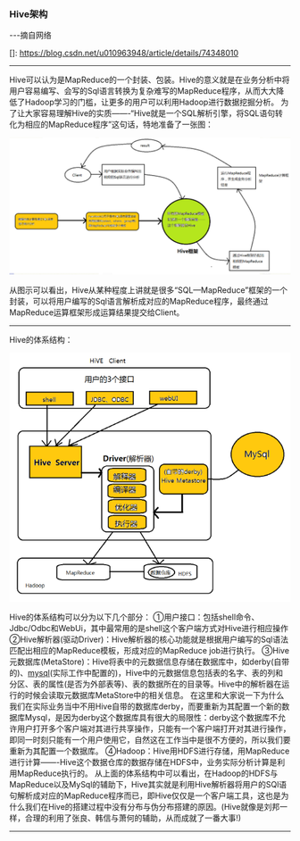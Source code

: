 ### Hive架构

---摘自网络

[]: https://blog.csdn.net/u010963948/article/details/74348010

------

Hive可以认为是MapReduce的一个封装、包装。Hive的意义就是在业务分析中将用户容易编写、会写的Sql语言转换为复杂难写的MapReduce程序，从而大大降低了Hadoop学习的门槛，让更多的用户可以利用Hadoop进行数据挖掘分析。 
为了让大家容易理解Hive的实质——-“Hive就是一个SQL解析引擎，将SQL语句转化为相应的MapReduce程序”这句话，特地准备了一张图：

![](img/20180801091850.png)

从图示可以看出，Hive从某种程度上讲就是很多“SQL—MapReduce”框架的一个封装，可以将用户编写的Sql语言解析成对应的MapReduce程序，最终通过MapReduce运算框架形成运算结果提交给Client。

------

Hive的体系结构：

![](img/20180801092531.png)

Hive的体系结构可以分为以下几个部分： 
①用户接口：包括shell命令、Jdbc/Odbc和WebUi，其中最常用的是shell这个客户端方式对Hive进行相应操作 
②Hive解析器(驱动Driver)：Hive解析器的核心功能就是根据用户编写的Sql语法匹配出相应的MapReduce模板，形成对应的MapReduce job进行执行。 
③Hive元数据库(MetaStore)：Hive将表中的元数据信息存储在数据库中，如derby(自带的)、[mysql](http://lib.csdn.net/base/mysql)(实际工作中配置的)，Hive中的元数据信息包括表的名字、表的列和分区、表的属性(是否为外部表等)、表的数据所在的目录等。Hive中的解析器在运行的时候会读取元数据库MetaStore中的相关信息。 
在这里和大家说一下为什么我们在实际业务当中不用Hive自带的数据库derby，而要重新为其配置一个新的数据库Mysql，是因为derby这个数据库具有很大的局限性：derby这个数据库不允许用户打开多个客户端对其进行共享操作，只能有一个客户端打开对其进行操作，即同一时刻只能有一个用户使用它，自然这在工作当中是很不方便的，所以我们要重新为其配置一个数据库。 
④Hadoop：Hive用HDFS进行存储，用MapReduce进行计算——-Hive这个数据仓库的数据存储在HDFS中，业务实际分析计算是利用MapReduce执行的。 
从上面的体系结构中可以看出，在Hadoop的HDFS与MapReduce以及MySql的辅助下，Hive其实就是利用Hive解析器将用户的SQl语句解析成对应的MapReduce程序而已，即Hive仅仅是一个客户端工具，这也是为什么我们在Hive的搭建过程中没有分布与伪分布搭建的原因。(Hive就像是刘邦一样，合理的利用了张良、韩信与萧何的辅助，从而成就了一番大事!) 

------


